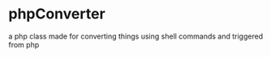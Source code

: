 phpConverter
============

a php class made for converting things using shell commands and triggered from php